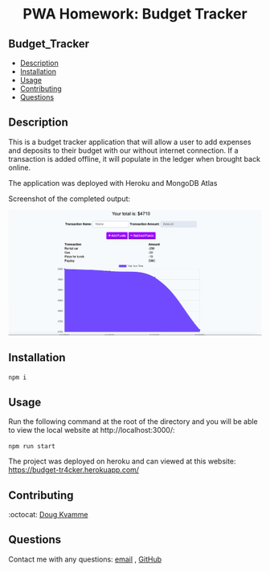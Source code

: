 <h1 align="center">PWA Homework: Budget Tracker</h1>

## Budget_Tracker

- [Description](#description)
- [Installation](#installation)
- [Usage](#usage)
- [Contributing](#contributing)
- [Questions](#questions)

## Description

This is a budget tracker application that will allow a user to add expenses and deposits to their budget with our without internet connection. If a transaction is added offline, it will populate in the ledger when brought back online.

The application was deployed with Heroku and MongoDB Atlas

Screenshot of the completed output:

![Index Screenshot](./src/budget.png)

## Installation

`npm i`

## Usage

Run the following command at the root of the directory and you will be able to view the local website at http://localhost:3000/:

`npm run start`

The project was deployed on heroku and can viewed at this website: https://budget-tr4cker.herokuapp.com/

## Contributing

:octocat: [Doug Kvamme](https://github.com/kvadou)

## Questions

Contact me with any questions: [email](mailto:dougkvamme@gmail.com) , [GitHub](https://github.com/kvadou)<br />

